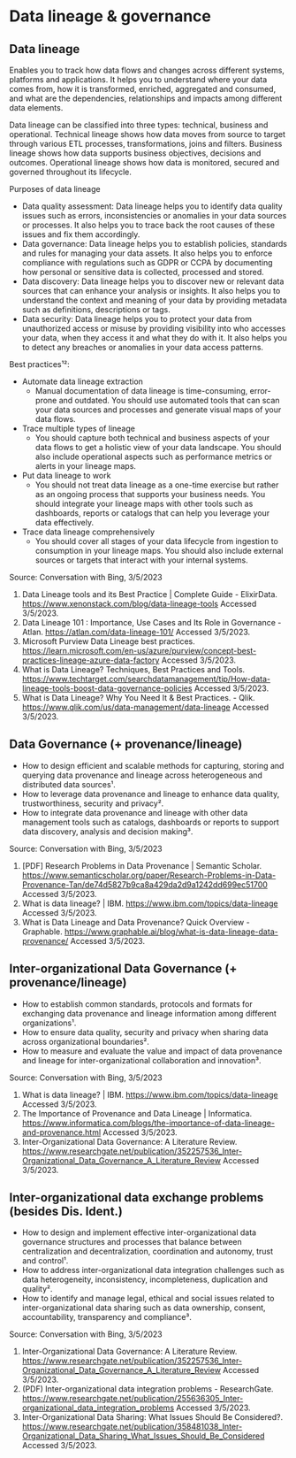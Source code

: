 
# Data lineage & governance


## Data lineage

Enables you to track how data flows and changes across different systems, platforms and applications. It helps you to understand where your data comes from, how it is transformed, enriched, aggregated and consumed, and what are the dependencies, relationships and impacts among different data elements.

Data lineage can be classified into three types: technical, business and operational. Technical lineage shows how data moves from source to target through various ETL processes, transformations, joins and filters. Business lineage shows how data supports business objectives, decisions and outcomes. Operational lineage shows how data is monitored, secured and governed throughout its lifecycle.

Purposes of data lineage

- Data quality assessment: Data lineage helps you to identify data quality issues such as errors, inconsistencies or anomalies in your data sources or processes. It also helps you to trace back the root causes of these issues and fix them accordingly.
- Data governance: Data lineage helps you to establish policies, standards and rules for managing your data assets. It also helps you to enforce compliance with regulations such as GDPR or CCPA by documenting how personal or sensitive data is collected, processed and stored.
- Data discovery: Data lineage helps you to discover new or relevant data sources that can enhance your analysis or insights. It also helps you to understand the context and meaning of your data by providing metadata such as definitions, descriptions or tags.
- Data security: Data lineage helps you to protect your data from unauthorized access or misuse by providing visibility into who accesses your data, when they access it and what they do with it. It also helps you to detect any breaches or anomalies in your data access patterns.

Best practices¹²:

- Automate data lineage extraction
	- Manual documentation of data lineage is time-consuming, error-prone and outdated. You should use automated tools that can scan your data sources and processes and generate visual maps of your data flows.
- Trace multiple types of lineage
	- You should capture both technical and business aspects of your data flows to get a holistic view of your data landscape. You should also include operational aspects such as performance metrics or alerts in your lineage maps.
- Put data lineage to work
	- You should not treat data lineage as a one-time exercise but rather as an ongoing process that supports your business needs. You should integrate your lineage maps with other tools such as dashboards, reports or catalogs that can help you leverage your data effectively.
- Trace data lineage comprehensively
	- You should cover all stages of your data lifecycle from ingestion to consumption in your lineage maps. You should also include external sources or targets that interact with your internal systems.


Source: Conversation with Bing, 3/5/2023

1. Data Lineage tools and its Best Practice | Complete Guide - ElixirData. https://www.xenonstack.com/blog/data-lineage-tools Accessed 3/5/2023.
2. Data Lineage 101 : Importance, Use Cases and Its Role in Governance - Atlan. https://atlan.com/data-lineage-101/ Accessed 3/5/2023.
3. Microsoft Purview Data Lineage best practices. https://learn.microsoft.com/en-us/azure/purview/concept-best-practices-lineage-azure-data-factory Accessed 3/5/2023.
4. What is Data Lineage? Techniques, Best Practices and Tools. https://www.techtarget.com/searchdatamanagement/tip/How-data-lineage-tools-boost-data-governance-policies Accessed 3/5/2023.
5. What is Data Lineage? Why You Need It & Best Practices. - Qlik. https://www.qlik.com/us/data-management/data-lineage Accessed 3/5/2023.

 
 
## Data Governance (+ provenance/lineage)


- How to design efficient and scalable methods for capturing, storing and querying data provenance and lineage across heterogeneous and distributed data sources¹.
- How to leverage data provenance and lineage to enhance data quality, trustworthiness, security and privacy².
- How to integrate data provenance and lineage with other data management tools such as catalogs, dashboards or reports to support data discovery, analysis and decision making³.


Source: Conversation with Bing, 3/5/2023
1. [PDF] Research Problems in Data Provenance | Semantic Scholar. https://www.semanticscholar.org/paper/Research-Problems-in-Data-Provenance-Tan/de74d5827b9ca8a429da2d9a1242dd699ec51700 Accessed 3/5/2023.
2. What is data lineage? | IBM. https://www.ibm.com/topics/data-lineage Accessed 3/5/2023.
3. What is Data Lineage and Data Provenance? Quick Overview - Graphable. https://www.graphable.ai/blog/what-is-data-lineage-data-provenance/ Accessed 3/5/2023.

 
## Inter-organizational Data Governance (+ provenance/lineage)
 
- How to establish common standards, protocols and formats for exchanging data provenance and lineage information among different organizations¹.
- How to ensure data quality, security and privacy when sharing data across organizational boundaries².
- How to measure and evaluate the value and impact of data provenance and lineage for inter-organizational collaboration and innovation³.


Source: Conversation with Bing, 3/5/2023
1. What is data lineage? | IBM. https://www.ibm.com/topics/data-lineage Accessed 3/5/2023.
2. The Importance of Provenance and Data Lineage | Informatica. https://www.informatica.com/blogs/the-importance-of-data-lineage-and-provenance.html Accessed 3/5/2023.
3. Inter-Organizational Data Governance: A Literature Review. https://www.researchgate.net/publication/352257536_Inter-Organizational_Data_Governance_A_Literature_Review Accessed 3/5/2023.

 


## Inter-organizational data exchange problems (besides Dis. Ident.)

- How to design and implement effective inter-organizational data governance structures and processes that balance between centralization and decentralization, coordination and autonomy, trust and control¹.
- How to address inter-organizational data integration challenges such as data heterogeneity, inconsistency, incompleteness, duplication and quality².
- How to identify and manage legal, ethical and social issues related to inter-organizational data sharing such as data ownership, consent, accountability, transparency and compliance³.



Source: Conversation with Bing, 3/5/2023
1. Inter-Organizational Data Governance: A Literature Review. https://www.researchgate.net/publication/352257536_Inter-Organizational_Data_Governance_A_Literature_Review Accessed 3/5/2023.
2. (PDF) Inter-organizational data integration problems - ResearchGate. https://www.researchgate.net/publication/255636305_Inter-organizational_data_integration_problems Accessed 3/5/2023.
3. Inter-Organizational Data Sharing: What Issues Should Be Considered?. https://www.researchgate.net/publication/358481038_Inter-Organizational_Data_Sharing_What_Issues_Should_Be_Considered Accessed 3/5/2023.
 
 

